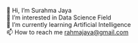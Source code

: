 👋 Hi, I’m Surahma Jaya <br>
👀 I’m interested in Data Science Field <br>
🌱 I’m currently learning Artificial Intelligence <br>
📫 How to reach me rahmajaya@gmail.com <br>
